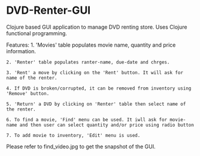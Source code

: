 # DVD-Renter-GUI 
Clojure based GUI application to manage DVD renting store. Uses Clojure functional programming.


Features:
	1. 'Movies' table populates movie name, quantity and price information.
	
	2. 'Renter' table populates ranter-name, due-date and chrges.
	
	3. 'Rent' a move by clicking on the 'Rent' button. It will ask for name of the renter.
	
	4. If DVD is broken/corrupted, it can be removed from inventory using 'Remove' button.
	
	5. 'Return' a DVD by clicking on 'Renter' table then select name of the renter.
	
	6. To find a movie, 'Find' menu can be used. It iwll ask for movie-name and then user can select quantity and/or price using radio button
	
	7. To add movie to inventory, 'Edit' menu is used.
	
	
Please refer to find_video.jpg to get the snapshot of the GUI.	

